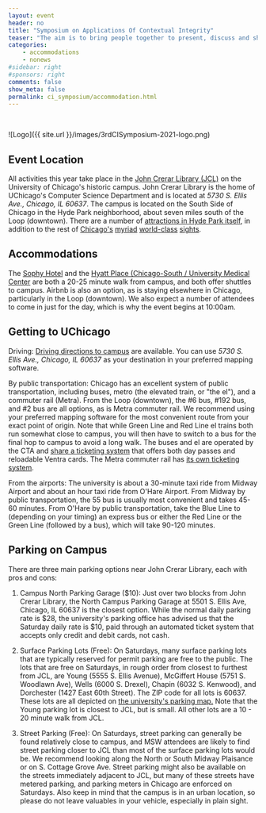 ```yaml
---
layout: event
header: no
title: "Symposium on Applications Of Contextual Integrity"
teaser: "The aim is to bring people together to present, discuss and share ideas based on ongoing and completed projects drawing on CI as their underlying conception of privacy."
categories:
    - accommodations
    - nonews
#sidebar: right
#sponsors: right
comments: false
show_meta: false
permalink: ci_symposium/accommodation.html
---
```

<br/>

![Logo]({{ site.url }}/images/3rdCISymposium-2021-logo.png)

## Event Location

All activities this year take place in the [John Crerar Library (JCL)](https://computerscience.uchicago.edu/about/our-new-building/) on the University of Chicago's historic campus. John Crerar Library is the home of UChicago's Computer Science Department and is located at *5730 S. Ellis Ave., Chicago, IL 60637*. The campus is located on the South Side of Chicago in the Hyde Park neighborhood, about seven miles south of the Loop (downtown). There are a number of [attractions in Hyde Park itself](https://theculturetrip.com/north-america/usa/illinois/articles/10-best-things-to-do-and-see-in-chicagos-hyde-park/), in addition to the rest of [Chicago's](https://www.thrillist.com/entertainment/chicago/things-to-do-in-chicago) [myriad](https://travel.usnews.com/Chicago_IL/Things_To_Do/) [world-class](https://www.choosechicago.com/things-to-do/) [sights](https://www.timeout.com/chicago/things-to-do/best-things-to-do-in-chicago).
 
 
## Accommodations

The [Sophy Hotel](https://sophyhotel.com/) and the [Hyatt Place (Chicago-South / University Medical Center](https://www.hyatt.com/en-US/hotel/illinois/hyatt-place-chicago-south-university-medical-center/chizu) are both a 20-25 minute walk from campus, and both offer shuttles to campus. Airbnb is also an option, as is staying elsewhere in Chicago, particularly in the Loop (downtown). We also expect a number of attendees to come in just for the day, which is why the event begins at 10:00am.

## Getting to UChicago

Driving: [Driving directions to campus](https://collegeadmissions.uchicago.edu/visit/directions-accommodations/location-and-directions/directions-car) are available. You can use *5730 S. Ellis Ave., Chicago, IL 60637* as your destination in your preferred mapping software.

By public transportation: Chicago has an excellent system of public transportation, including buses, metro (the elevated train, or "the el"), and a commuter rail (Metra). From the Loop (downtown), the #6 bus, #192 bus, and #2 bus are all options, as is Metra commuter rail. We recommend using your preferred mapping software for the most convenient route from your exact point of origin. Note that while Green Line and Red Line el trains both run somewhat close to campus, you will then have to switch to a bus for the final hop to campus to avoid a long walk. The buses and el are operated by the CTA and [share a ticketing system](https://www.transitchicago.com/howto/buying-fares/) that offers both day passes and reloadable Ventra cards. The Metra commuter rail has [its own ticketing system](https://metrarail.com/tickets/buy-tickets).

From the airports: The university is about a 30-minute taxi ride from Midway Airport and about an hour taxi ride from O'Hare Airport. From Midway by public transportation, the 55 bus is usually most convenient and takes 45-60 minutes. From O'Hare by public transportation, take the Blue Line to (depending on your timing) an express bus or either the Red Line or the Green Line (followed by a bus), which will take 90-120 minutes.

## Parking on Campus

There are three main parking options near John Crerar Library, each with pros and cons:

1) Campus North Parking Garage ($10): Just over two blocks from John Crerar Library, the North Campus Parking Garage at 5501 S. Ellis Ave, Chicago, IL 60637 is the closest option. While the normal daily parking rate is $28, the university's parking office has advised us that the Saturday daily rate is $10, paid through an automated ticket system that accepts only credit and debit cards, not cash.

2) Surface Parking Lots (Free): On Saturdays, many surface parking lots that are typically reserved for permit parking are free to the public. The lots that are free on Saturdays, in rough order from closest to furthest from JCL, are Young (5555 S. Ellis Avenue), McGiffert House (5751 S. Woodlawn Ave), Wells (6000 S. Drexel), Chapin (6032 S. Kenwood), and Dorchester (1427 East 60th Street). The ZIP code for all lots is 60637. These lots are all depicted on [the university's parking map.](https://d3qi0qp55mx5f5.cloudfront.net/safety-security/uploads/files/Parking_Lots_and_Garages_2018_March.pdf) Note that the Young parking lot is closest to JCL, but is small. All other lots are a 10 - 20 minute walk from JCL.

3) Street Parking (Free): On Saturdays, street parking can generally be found relatively close to campus, and MSW attendees are likely to find street parking closer to JCL than most of the surface parking lots would be. We recommend looking along the North or South Midway Plaisance or on S. Cottage Grove Ave. Street parking might also be available on the streets immediately adjacent to JCL, but many of these streets have metered parking, and parking meters in Chicago are enforced on Saturdays. Also keep in mind that the campus is in an urban location, so please do not leave valuables in your vehicle, especially in plain sight. 
